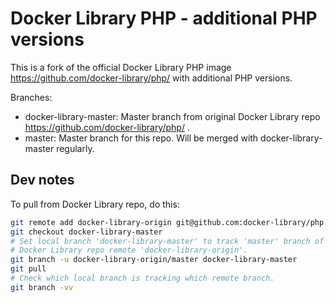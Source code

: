 # Docker Library PHP - additional PHP versions

This is a fork of the official Docker Library PHP image https://github.com/docker-library/php/ with additional PHP versions.

Branches:
* docker-library-master: Master branch from original Docker Library repo https://github.com/docker-library/php/ .
* master: Master branch for this repo. Will be merged with docker-library-master regularly.

## Dev notes

To pull from Docker Library repo, do this:
```bash
git remote add docker-library-origin git@github.com:docker-library/php.git
git checkout docker-library-master
# Set local branch 'docker-library-master' to track 'master' branch of
# Docker Library repo remote 'docker-library-origin'.
git branch -u docker-library-origin/master docker-library-master
git pull
# Check which local branch is tracking which remote branch.
git branch -vv
```

